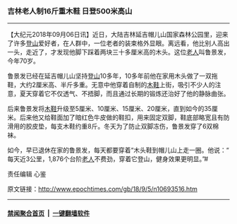 ### 吉林老人制16斤重木鞋 日登500米高山
------------------------

<p>【大纪元2018年09月06日讯】近日，大陆吉林延吉帽儿山国家森林公园里，迎来了许多<a href="http://www.epochtimes.com/gb/tag/%E7%99%BB%E5%B1%B1.html">登山</a>爱好者，在人群中，一位老者的装束格外显眼。离远看，他比别人高出一头，走近了，才发现他脚下踩着两块三十多厘米高的木头。这位<a href="http://www.epochtimes.com/gb/tag/%E8%80%81%E4%BA%BA.html">老人</a>叫鲁景发，今年70岁。</p>
<p>鲁景发已经在延吉帽儿山坚持<a href="http://www.epochtimes.com/gb/tag/%E7%99%BB%E5%B1%B1.html">登山</a>10多年，10多年前他在家用木头做了一双拖鞋，大约2厘米高、半斤多重。无意中他穿着自制的<a href="http://www.epochtimes.com/gb/tag/%E6%9C%A8%E9%9E%8B.html">木鞋</a>上街，吸引不少人的注意，夏天穿着它不仅透气、不捂脚，而且通过长期的锻炼还治好了他的静脉曲张。</p>
<p>后来鲁景发将<a href="http://www.epochtimes.com/gb/tag/%E6%9C%A8%E9%9E%8B.html">木鞋</a>升级至5厘米、10厘米、15厘米、20厘米，直到如今的35厘米。后来他又给鞋面加了暗红色牛皮做的鞋扣，用来固定双脚，鞋底部略宽且有防滑用的胶皮垫，每支木鞋约重8斤。冬天为了防止双脚冻伤，鲁景发穿了6双棉袜。</p>
<p>如今，早已退休在家的鲁景发，每天都要穿着“木头鞋到帽儿山上走一圈。他说：“ 每天近3公里，1,876个台阶<a href="http://www.epochtimes.com/gb/tag/%E8%80%81%E4%BA%BA.html">老人</a>不费劲，穿着它登山，健身效果更明显。”#</p>
<p>责任编辑 心鉴</p>

原文链接：http://www.epochtimes.com/gb/18/9/5/n10693516.htm


------------------------
#### [禁闻聚合首页](https://github.com/gfw-breaker/banned-news/blob/master/README.md) &nbsp;|&nbsp;  [一键翻墙软件](https://github.com/gfw-breaker/nogfw/blob/master/README.md)